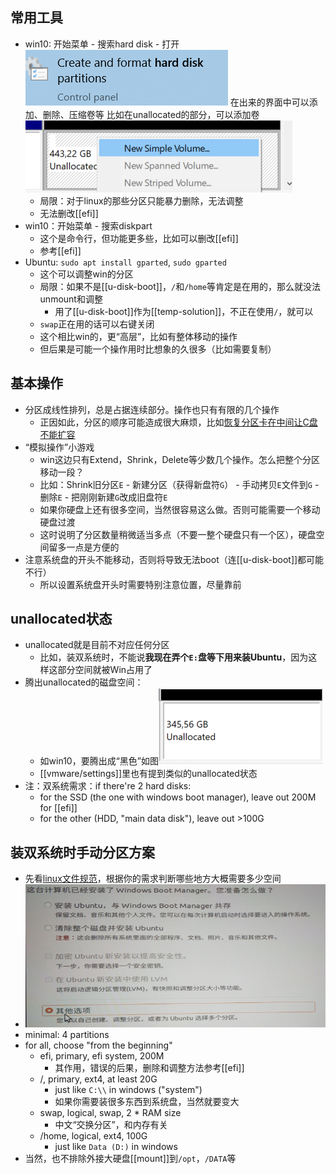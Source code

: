 ## 常用工具
- win10: 开始菜单 - 搜索hard disk - 打开![](partition/hard-disk-win10.png)
在出来的界面中可以添加、删除、压缩卷等
比如在unallocated的部分，可以添加卷![](partition/add.png)
  - 局限：对于linux的那些分区只能暴力删除，无法调整
  - 无法删改[[efi]]
- win10：开始菜单 - 搜索diskpart
  - 这个是命令行，但功能更多些，比如可以删改[[efi]]
  - 参考[[efi]]
- Ubuntu: `sudo apt install gparted`, `sudo gparted`
  - 这个可以调整win的分区
  - 局限：如果不是[[u-disk-boot]]，`/`和`/home`等肯定是在用的，那么就没法unmount和调整
    - 用了[[u-disk-boot]]作为[[temp-solution]]，不正在使用`/`，就可以
  - `swap`正在用的话可以右键关闭
  - 这个相比win的，更“高层”，比如有整体移动的操作
  - 但后果是可能一个操作用时比想象的久很多（比如需要复制）
## 基本操作
- 分区成线性排列，总是占据连续部分。操作也只有有限的几个操作
  - 正因如此，分区的顺序可能造成很大麻烦，比如[恢复分区卡在中间让C盘不能扩容](https://zhuanlan.zhihu.com/p/410257023)
- “模拟操作”小游戏
  - win这边只有Extend，Shrink，Delete等少数几个操作。怎么把整个分区移动一段？
  - 比如：Shrink旧分区`E` - 新建分区（获得新盘符`G`） - 手动拷贝`E`文件到`G` - 删除`E` - 把刚刚新建`G`改成旧盘符`E`
  - 如果你硬盘上还有很多空间，当然很容易这么做。否则可能需要一个移动硬盘过渡
  - 这时说明了分区数量稍微适当多点（不要一整个硬盘只有一个区），硬盘空间留多一点是方便的
- 注意系统盘的开头不能移动，否则将导致无法boot（连[[u-disk-boot]]都可能不行）
  - 所以设置系统盘开头时需要特别注意位置，尽量靠前
## unallocated状态
- unallocated就是目前不对应任何分区
  - 比如，装双系统时，不能说**我现在弄个`E:`盘等下用来装Ubuntu**，因为这样这部分空间就被Win占用了
- 腾出unallocated的磁盘空间：
  - 如win10，要腾出成“黑色”如图![](partition/unallocated.png)
  - [[vmware/settings]]里也有提到类似的unallocated状态
- 注：双系统需求：if there're 2 hard disks:
  - for the SSD (the one with windows boot manager), leave out 200M for [[efi]]
  - for the other (HDD, "main data disk"), leave out >100G
## 装双系统时手动分区方案
- 先看[linux文件规范](https://blog.csdn.net/chenlixiao007/article/details/109152565)，根据你的需求判断哪些地方大概需要多少空间
- ![](partition/partition.png)
- minimal: 4 partitions
- for all, choose "from the beginning"
  - efi, primary, efi system, 200M
    - 其作用，错误的后果，删除和调整方法参考[[efi]]
  - /, primary, ext4, at least 20G
    - just like `C:\\` in windows ("system")
    - 如果你需要装很多东西到系统盘，当然就要变大
  - swap, logical, swap, 2 * RAM size
    - 中文“交换分区”，和内存有关
  - /home, logical, ext4, 100G
    - just like `Data (D:)` in windows
- 当然，也不排除外接大硬盘[[mount]]到`/opt`，`/DATA`等